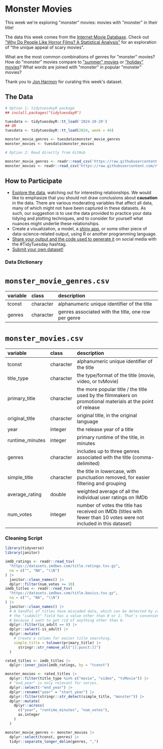 # Monster Movies

This week we're exploring "monster" movies: movies with "monster" in their title!

The data this week comes from the [Internet Movie Database](https://developer.imdb.com/non-commercial-datasets/).
Check out ["Why Do People Like Horror Films? A Statistical Analysis"](https://www.statsignificant.com/p/why-do-people-like-horror-films-a) for an exploration of "the unique appeal of scary movies".

What are the most common combinations of genres for "monster" movies?
How do "monster" movies compare to ["summer" movies](https://tidytues.day/2024/2024-07-30) or ["holiday" movies](https://tidytues.day/2023/2023-12-12)?
What words are joined with "monster" in popular "monster" movies?

Thank you to [Jon Harmon](https://github.com/jonthegeek) for curating this week's dataset.

## The Data

```r
# Option 1: tidytuesdayR package 
## install.packages("tidytuesdayR")

tuesdata <- tidytuesdayR::tt_load('2024-10-29')
## OR
tuesdata <- tidytuesdayR::tt_load(2024, week = 44)

monster_movie_genres <- tuesdata$monster_movie_genres
monster_movies <- tuesdata$monster_movies

# Option 2: Read directly from GitHub

monster_movie_genres <- readr::read_csv('https://raw.githubusercontent.com/rfordatascience/tidytuesday/main/data/2024/2024-10-29/monster_movie_genres.csv')
monster_movies <- readr::read_csv('https://raw.githubusercontent.com/rfordatascience/tidytuesday/main/data/2024/2024-10-29/monster_movies.csv')
```

## How to Participate

- [Explore the data](https://r4ds.hadley.nz/), watching out for interesting relationships. We would like to emphasize that you should not draw conclusions about **causation** in the data. There are various moderating variables that affect all data, many of which might not have been captured in these datasets. As such, our suggestion is to use the data provided to practice your data tidying and plotting techniques, and to consider for yourself what nuances might underlie these relationships.
- Create a visualization, a model, a [shiny app](https://shiny.posit.co/), or some other piece of data-science-related output, using R or another programming language.
- [Share your output and the code used to generate it](../../../sharing.md) on social media with the #TidyTuesday hashtag.
- [Submit your own dataset!](../../../.github/pr_instructions.md)

### Data Dictionary

# `monster_movie_genres.csv`

|variable |class     |description                           |
|:--------|:---------|:-------------------------------------|
|tconst   |character |alphanumeric unique identifier of the title |
|genres   |character |genres associated with the title, one row per genre |

# `monster_movies.csv`

|variable        |class     |description                           |
|:---------------|:---------|:-------------------------------------|
|tconst          |character |alphanumeric unique identifier of the title |
|title_type      |character |the type/format of the title (movie, video, or tvMovie) |
|primary_title   |character |the more popular title / the title used by the filmmakers on promotional materials at the point of release |
|original_title  |character |original title, in the original language |
|year            |integer   |the release year of a title |
|runtime_minutes |integer   |primary runtime of the title, in minutes |
|genres          |character |includes up to three genres associated with the title (comma-delimited)  |
|simple_title    |character |the title in lowercase, with punctuation removed, for easier filtering and grouping |
|average_rating  |double    |weighted average of all the individual user ratings on IMDb |
|num_votes       |integer   |number of votes the title has received on IMDb (titles with fewer than 10 votes were not included in this dataset) |

### Cleaning Script

```r
library(tidyverse)
library(janitor)

imdb_ratings <- readr::read_tsv(
  "https://datasets.imdbws.com/title.ratings.tsv.gz",
  na = c("", "NA", "\\N")
) |> 
  janitor::clean_names() |> 
  dplyr::filter(num_votes >= 10)
imdb_titles <- readr::read_tsv(
  "https://datasets.imdbws.com/title.basics.tsv.gz",
  na = c("", "NA", "\\N")
) |> 
  janitor::clean_names() |> 
  # A handful of titles have miscoded data, which can be detected by cases where
  # the "isAdult" field has a value other than 0 or 1. That's convenient,
  # because I want to get rid of anything other than 0.
  dplyr::filter(is_adult == 0) |>
  dplyr::select(-is_adult) |>
  dplyr::mutate(
    # Create a column for easier title searching.
    simple_title = tolower(primary_title) |> 
      stringr::str_remove_all("[[:punct:]]")
  )

rated_titles <- imdb_titles |> 
  dplyr::inner_join(imdb_ratings, by = "tconst")

monster_movies <- rated_titles |> 
  dplyr::filter(title_type %in% c("movie", "video", "tvMovie")) |> 
  # "end_year" is only relevant for series.
  dplyr::select(-"end_year") |>
  dplyr::rename("year" = "start_year") |> 
  dplyr::filter(stringr::str_detect(simple_title, "monster")) |> 
  dplyr::mutate(
    dplyr::across(
      c("year", "runtime_minutes", "num_votes"),
      as.integer
    )
  )

monster_movie_genres <- monster_movies |> 
  dplyr::select(tconst, genres) |> 
  tidyr::separate_longer_delim(genres, ",")
```
